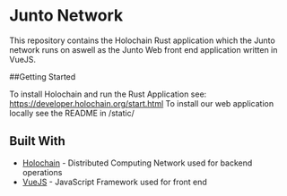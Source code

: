 # Junto Network

This repository contains the Holochain Rust application which the Junto network runs on aswell as the Junto Web front end application written in VueJS.

##Getting Started

To install Holochain and run the Rust Application see: https://developer.holochain.org/start.html
To install our web application locally see the README in /static/

## Built With

* [Holochain](https://holochain.org/) - Distributed Computing Network used for backend operations
* [VueJS](https://vuejs.org/) - JavaScript Framework used for front end